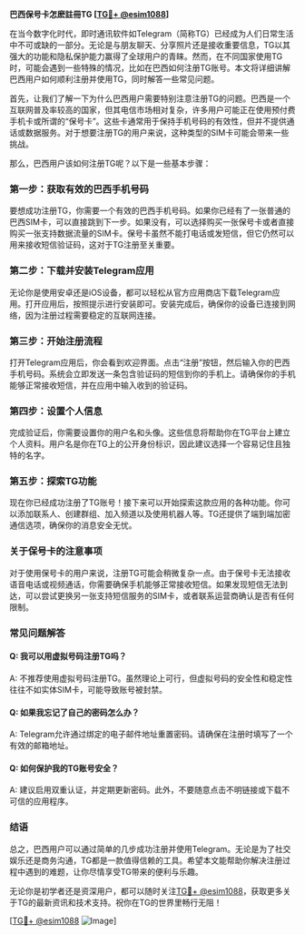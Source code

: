 **巴西保号卡怎麽註冊TG [[TG💪+ @esim1088](https://t.me/s/esim1088)]**

在当今数字化时代，即时通讯软件如Telegram（简称TG）已经成为人们日常生活中不可或缺的一部分。无论是与朋友聊天、分享照片还是接收重要信息，TG以其强大的功能和隐私保护能力赢得了全球用户的青睐。然而，在不同国家使用TG时，可能会遇到一些特殊的情况，比如在巴西如何注册TG账号。本文将详细讲解巴西用户如何顺利注册并使用TG，同时解答一些常见问题。

首先，让我们了解一下为什么巴西用户需要特别注意注册TG的问题。巴西是一个互联网普及率较高的国家，但其电信市场相对复杂，许多用户可能正在使用预付费手机卡或所谓的“保号卡”。这些卡通常用于保持手机号码的有效性，但并不提供通话或数据服务。对于想要注册TG的用户来说，这种类型的SIM卡可能会带来一些挑战。

那么，巴西用户该如何注册TG呢？以下是一些基本步骤：

### **第一步：获取有效的巴西手机号码**
要想成功注册TG，你需要一个有效的巴西手机号码。如果你已经有了一张普通的巴西SIM卡，可以直接跳到下一步。如果没有，可以选择购买一张保号卡或者直接购买一张支持数据流量的SIM卡。保号卡虽然不能打电话或发短信，但它仍然可以用来接收短信验证码，这对于TG注册至关重要。

### **第二步：下载并安装Telegram应用**
无论你是使用安卓还是iOS设备，都可以轻松从官方应用商店下载Telegram应用。打开应用后，按照提示进行安装即可。安装完成后，确保你的设备已连接到网络，因为注册过程需要稳定的互联网连接。

### **第三步：开始注册流程**
打开Telegram应用后，你会看到欢迎界面。点击“注册”按钮，然后输入你的巴西手机号码。系统会立即发送一条包含验证码的短信到你的手机上。请确保你的手机能够正常接收短信，并在应用中输入收到的验证码。

### **第四步：设置个人信息**
完成验证后，你需要设置你的用户名和头像。这些信息将帮助你在TG平台上建立个人资料。用户名是你在TG上的公开身份标识，因此建议选择一个容易记住且独特的名字。

### **第五步：探索TG功能**
现在你已经成功注册了TG账号！接下来可以开始探索这款应用的各种功能。你可以添加联系人、创建群组、加入频道以及使用机器人等。TG还提供了端到端加密通信选项，确保你的消息安全无忧。

### **关于保号卡的注意事项**
对于使用保号卡的用户来说，注册TG可能会稍微复杂一点。由于保号卡无法接收语音电话或视频通话，你需要确保手机能够正常接收短信。如果发现短信无法到达，可以尝试更换另一张支持短信服务的SIM卡，或者联系运营商确认是否有任何限制。

### **常见问题解答**
#### Q: 我可以用虚拟号码注册TG吗？
A: 不推荐使用虚拟号码注册TG。虽然理论上可行，但虚拟号码的安全性和稳定性往往不如实体SIM卡，可能导致账号被封禁。

#### Q: 如果我忘记了自己的密码怎么办？
A: Telegram允许通过绑定的电子邮件地址重置密码。请确保在注册时填写了一个有效的邮箱地址。

#### Q: 如何保护我的TG账号安全？
A: 建议启用双重认证，并定期更新密码。此外，不要随意点击不明链接或下载不可信的应用程序。

### **结语**
总之，巴西用户可以通过简单的几步成功注册并使用Telegram。无论是为了社交娱乐还是商务沟通，TG都是一款值得信赖的工具。希望本文能帮助你解决注册过程中遇到的难题，让你尽情享受TG带来的便利与乐趣。

无论你是初学者还是资深用户，都可以随时关注[TG💪+ @esim1088](https://t.me/s/esim1088)，获取更多关于TG的最新资讯和技术支持。祝你在TG的世界里畅行无阻！

[[TG💪+ @esim1088](https://t.me/s/esim1088) ![Image](https://i.postimg.cc/4NQfJmqS/Snipaste-2025-05-13-00-14-12.png)]